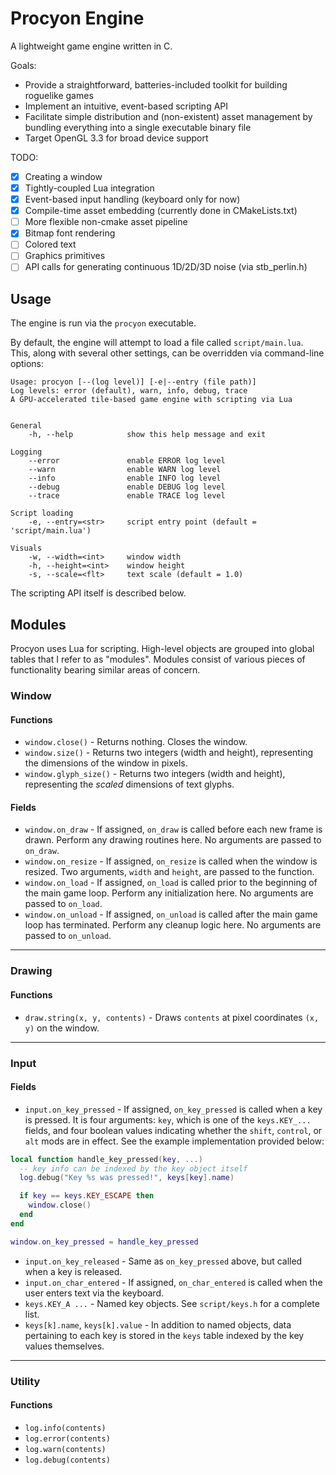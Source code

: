 # Procyon Engine

A lightweight game engine written in C.

Goals:
- Provide a straightforward, batteries-included toolkit for building roguelike games
- Implement an intuitive, event-based scripting API
- Facilitate simple distribution and (non-existent) asset management by bundling everything into a single executable binary file
- Target OpenGL 3.3 for broad device support

TODO:
- [x] Creating a window
- [x] Tightly-coupled Lua integration
- [x] Event-based input handling (keyboard only for now)
- [x] Compile-time asset embedding (currently done in CMakeLists.txt)
- [ ] More flexible non-cmake asset pipeline
- [x] Bitmap font rendering
- [ ] Colored text
- [ ] Graphics primitives
- [ ] API calls for generating continuous 1D/2D/3D noise (via stb_perlin.h)

## Usage
The engine is run via the `procyon` executable.

By default, the engine will attempt to load a file called `script/main.lua`.  This, along with several other settings, can be overridden via command-line options:

```
Usage: procyon [--(log level)] [-e|--entry (file path)]
Log levels: error (default), warn, info, debug, trace
A GPU-accelerated tile-based game engine with scripting via Lua


General
    -h, --help            show this help message and exit

Logging
    --error               enable ERROR log level
    --warn                enable WARN log level
    --info                enable INFO log level
    --debug               enable DEBUG log level
    --trace               enable TRACE log level

Script loading
    -e, --entry=<str>     script entry point (default = 'script/main.lua')

Visuals
    -w, --width=<int>     window width
    -h, --height=<int>    window height
    -s, --scale=<flt>     text scale (default = 1.0)
```

The scripting API itself is described below.

## Modules

Procyon uses Lua for scripting.  High-level objects are grouped into global tables that I refer to as "modules".  Modules consist of various pieces of functionality bearing similar areas of concern.

### Window

#### Functions
- `window.close()` - Returns nothing.  Closes the window.
- `window.size()` - Returns two integers (width and height), representing the dimensions of the window in pixels.
- `window.glyph_size()` - Returns two integers (width and height), representing the *scaled* dimensions of text glyphs.

#### Fields
- `window.on_draw` - If assigned, `on_draw` is called before each new frame is drawn.  Perform any drawing routines here.  No arguments are passed to `on_draw`.
- `window.on_resize` - If assigned, `on_resize` is called when the window is resized.  Two arguments, `width` and `height`, are passed to the function. 
- `window.on_load` - If assigned, `on_load` is called prior to the beginning of the main game loop.  Perform any initialization here.  No arguments are passed to `on_load`.
- `window.on_unload` - If assigned, `on_unload` is called after the main game loop has terminated.  Perform any cleanup logic here.  No arguments are passed to `on_unload`.

---

### Drawing

#### Functions
- `draw.string(x, y, contents)` - Draws `contents` at pixel coordinates `(x, y)` on the window.

---

### Input

#### Fields
- `input.on_key_pressed` - If assigned, `on_key_pressed` is called when a key is pressed.  It is four arguments: `key`, which is one of the `keys.KEY_...` fields, and four boolean values indicating whether the `shift`, `control`, or `alt` mods are in effect.  See the example implementation provided below:

```lua
local function handle_key_pressed(key, ...)
  -- key info can be indexed by the key object itself
  log.debug("Key %s was pressed!", keys[key].name)

  if key == keys.KEY_ESCAPE then
    window.close()
  end
end

window.on_key_pressed = handle_key_pressed
```

- `input.on_key_released` - Same as `on_key_pressed` above, but called when a key is released.
- `input.on_char_entered` - If assigned, `on_char_entered` is called when the user enters text via the keyboard.
- `keys.KEY_A ...` - Named key objects.  See `script/keys.h` for a complete list.
- `keys[k].name`, `keys[k].value` - In addition to named objects, data pertaining to each key is stored in the `keys` table indexed by the key values themselves.

---

### Utility

#### Functions
- `log.info(contents)`
- `log.error(contents)`
- `log.warn(contents)`
- `log.debug(contents)`

